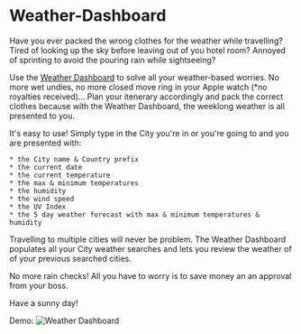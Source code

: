 # Weather-Dashboard

Have you ever packed the wrong clothes for the weather while travelling?
Tired of looking up the sky before leaving out of you hotel room?
Annoyed of sprinting to avoid the pouring rain while sightseeing?

Use the [Weather Dashboard](https://arjaesj.github.io/Weather-Dashboard/) to solve all your weather-based worries.
No more wet undies, no more closed move ring in your Apple watch (*no royalties received)...
Plan your itenerary accordingly and pack the correct clothes because with the Weather Dashboard, the weeklong weather is all presented to you.

It's easy to use! Simply type in the City you're in or you're going to and you are presented with:

    * the City name & Country prefix
    * the current date
    * the current temperature
    * the max & minimum temperatures
    * the humidity
    * the wind speed
    * the UV Index
    * the 5 day weather forecast with max & minimum temperatures & humidity

Travelling to multiple cities will never be problem. The Weather Dashboard populates all your City weather searches and lets you review the weather of of your previous searched cities.

No more rain checks! All you have to worry is to save money an an approval from your boss.

Have a sunny day!

Demo:
![Weather Dashboard](Assets/images/read-me/demo-read-me.gif)



